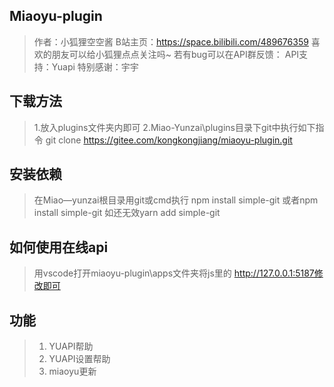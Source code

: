 ## Miaoyu-plugin
>作者：小狐狸空空酱
>B站主页：https://space.bilibili.com/489676359
>喜欢的朋友可以给小狐狸点点关注吗~
>若有bug可以在API群反馈：
>API支持：Yuapi
>特别感谢：宇宇
## 下载方法
>1.放入plugins文件夹内即可
>2.Miao-Yunzai\plugins目录下git中执行如下指令
>git clone https://gitee.com/kongkongjiang/miaoyu-plugin.git
## 安装依赖
>在Miao—yunzai根目录用git或cmd执行
>npm install simple-git
>或者npm install simple-git
>如还无效yarn add simple-git
## 如何使用在线api
>用vscode打开miaoyu-plugin\apps文件夹将js里的
>http://127.0.0.1:5187修改即可
## 功能
>  1. YUAPI帮助
>  2. YUAPI设置帮助
>  3. miaoyu更新

